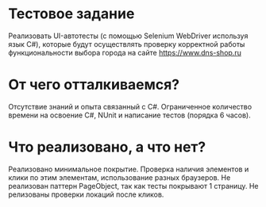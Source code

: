 # Тестовое задание

Реализовать UI-автотесты (с помощью Selenium WebDriver используя язык C#), которые будут осуществлять проверку корректной работы функциональности выбора города на сайте https://www.dns-shop.ru

# От чего отталкиваемся?

Отсутствие знаний и опыта связанный с C#. Ограниченное количество времени на освоение C#, NUnit и написание тестов (порядка 6 часов).

# Что реализовано, а что нет?

Реализовано минимальное покрытие. Проверка наличия элементов и клики по этим элементам, использование разных браузеров.
Не реализован паттерн PageObject, так как тесты покрывают 1 страницу. Не релизованы проверки локаций после кликов.
